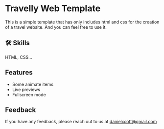 # Travelly Web Template

This is a simple template that has only includes html and css for the creation of a travel website. And you can feel free to use it.

## 🛠 Skills
 HTML, CSS...


## Features

- Some animate items
- Live previews
- Fullscreen mode


## Feedback

If you have any feedback, please reach out to us at danielxcott@gmail.com


